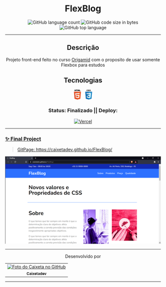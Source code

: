 <h1 align = "center"> FlexBlog</h1>
<p align = "center"><img alt="GitHub language count" src="https://img.shields.io/github/languages/count/caixetadev/flexblog">
  <img alt="GitHub code size in bytes" src="https://img.shields.io/github/languages/code-size/caixetadev/flexblog?color=black">
  <img alt="GitHub top language" src="https://img.shields.io/github/languages/top/caixetadev/flexblog?color=green">
  
  ---
  
 <h2 align = "center"> Descrição </h2>
 <p align = "center"> Projeto front-end feito no curso <a href="https://www.origamid.com/">Origamid</a> com o proposito de usar somente Flexbox para estudos</p>

<h2 align = "center">Tecnologias </h2>

<p align = "center">
<code><img height="32" src="https://raw.githubusercontent.com/github/explore/80688e429a7d4ef2fca1e82350fe8e3517d3494d/topics/html/html.png" alt="HTML5"/></code>
<code><img height="32" src="https://raw.githubusercontent.com/github/explore/80688e429a7d4ef2fca1e82350fe8e3517d3494d/topics/css/css.png" alt="CSS"/></code>

</p>

<h3 align = "center">Status: Finalizado || Deploy: </h3>  
<p align = "center"><a href = "https://caixetadev.github.io/FlexBlog/"><img alt="Vercel" src="https://img.shields.io/badge/vercel%20-%23000000.svg?&style=for-the-badge&logo=vercel&logoColor=white"/</a></p>

---
### ✨ Final Project
> GitPage: https://caixetadev.github.io/FlexBlog/
<p align="center">
  <img src="https://github.com/Caixetadev/FlexBlog/blob/main/img/flexblog.png" alt="Devfinance" />
</p>

---

<p align = "center"> Desenvolvido por <table> <tr Style display inline-block> <td align="center"> <a href="https://github.com/Caixetadev"> <img src="https://avatars.githubusercontent.com/u/87894998?v=4" width="100px;" alt="Foto do Caixeta no GitHub"/><br> <sub> <b>Caixetadev</b> </sub> </a> </td> </table></p>

---
